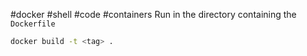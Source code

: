 #docker #shell #code #containers
Run in the directory containing the `Dockerfile`

```bash
docker build -t <tag> .
```